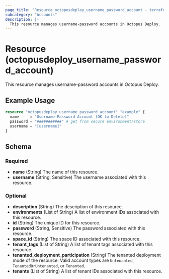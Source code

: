 ```yaml
---
page_title: "Resource octopusdeploy_username_password_account - terraform-provider-octopusdeploy"
subcategory: "Accounts"
description: |-
  This resource manages username-password accounts in Octopus Deploy.
---
```


# Resource (octopusdeploy_username_password_account)

This resource manages username-password accounts in Octopus Deploy.

## Example Usage

```terraform
resource "octopusdeploy_username_password_account" "example" {
  name     = "Username-Password Account (OK to Delete)"
  password = "###########" # get from secure environment/store
  username = "[username]"
}
```
<!-- schema generated by tfplugindocs -->
## Schema

### Required

- **name** (String) The name of this resource.
- **username** (String, Sensitive) The username associated with this resource.

### Optional

- **description** (String) The description of this resource.
- **environments** (List of String) A list of environment IDs associated with this resource.
- **id** (String) The unique ID for this resource.
- **password** (String, Sensitive) The password associated with this resource.
- **space_id** (String) The space ID associated with this resource.
- **tenant_tags** (List of String) A list of tenant tags associated with this resource.
- **tenanted_deployment_participation** (String) The tenanted deployment mode of the resource. Valid account types are `Untenanted`, `TenantedOrUntenanted`, or `Tenanted`.
- **tenants** (List of String) A list of tenant IDs associated with this resource.


